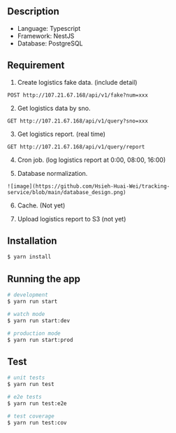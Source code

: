 ## Description

- Language: Typescript
- Framework: NestJS
- Database: PostgreSQL

## Requirement
1. Create logistics fake data. (include detail)
```
POST http://107.21.67.168/api/v1/fake?num=xxx
``` 
2. Get logistics data by sno.
```
GET http://107.21.67.168/api/v1/query?sno=xxx
``` 
3. Get logistics report. (real time)
```
GET http://107.21.67.168/api/v1/query/report
```
4. Cron job. (log logistics report at 0:00, 08:00, 16:00)

5. Database normalization.
```
![image](https://github.com/Hsieh-Huai-Wei/tracking-service/blob/main/database_design.png)
```
6. Cache. (Not yet)

7. Upload logistics report to S3 (not yet)

## Installation

```bash
$ yarn install
```

## Running the app

```bash
# development
$ yarn run start

# watch mode
$ yarn run start:dev

# production mode
$ yarn run start:prod
```

## Test

```bash
# unit tests
$ yarn run test

# e2e tests
$ yarn run test:e2e

# test coverage
$ yarn run test:cov
```

